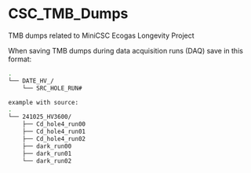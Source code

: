 # CSC_TMB_Dumps
TMB dumps related to MiniCSC Ecogas Longevity Project

When saving TMB dumps during data acquisition runs (DAQ) save in this format:
```bash
.
└── DATE_HV_/
    └── SRC_HOLE_RUN#

example with source:
.
└── 241025_HV3600/
    ├── Cd_hole4_run00
    ├── Cd_hole4_run01
    ├── Cd_hole4_run02
    ├── dark_run00
    ├── dark_run01
    └── dark_run02
    
```
